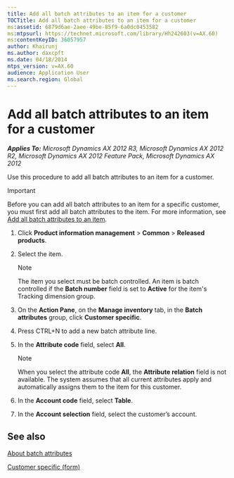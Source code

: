 ```yaml
---
title: Add all batch attributes to an item for a customer
TOCTitle: Add all batch attributes to an item for a customer
ms:assetid: 6879d6ae-2aee-49be-85f9-6a0dc0453582
ms:mtpsurl: https://technet.microsoft.com/library/Hh242603(v=AX.60)
ms:contentKeyID: 36057957
author: Khairunj
ms.author: daxcpft
ms.date: 04/18/2014
mtps_version: v=AX.60
audience: Application User
ms.search.region: Global
---
```


# Add all batch attributes to an item for a customer 


_**Applies To:** Microsoft Dynamics AX 2012 R3, Microsoft Dynamics AX 2012 R2, Microsoft Dynamics AX 2012 Feature Pack, Microsoft Dynamics AX 2012_

Use this procedure to add all batch attributes to an item for a customer.


> [!IMPORTANT]
> <P>Before you can add all batch attributes to an item for a specific customer, you must first add all batch attributes to the item. For more information, see <A href="add-all-batch-attributes-to-an-item.md">Add all batch attributes to an item</A>.</P>



1.  Click **Product information management** \> **Common** \> **Released products**.

2.  Select the item.
    

    > [!NOTE]
    > <P>The item you select must be batch controlled. An item is batch controlled if the <STRONG>Batch number</STRONG> field is set to <STRONG>Active</STRONG> for the item's Tracking dimension group.</P>



3.  On the **Action Pane**, on the **Manage inventory** tab, in the **Batch attributes** group, click **Customer specific**.

4.  Press CTRL+N to add a new batch attribute line.

5.  In the **Attribute code** field, select **All**.
    

    > [!NOTE]
    > <P>When you select the attribute code <STRONG>All</STRONG>, the <STRONG>Attribute relation</STRONG> field is not available. The system assumes that all current attributes apply and automatically assigns them to the item for this customer.</P>



6.  In the **Account code** field, select **Table**.

7.  In the **Account selection** field, select the customer’s account.

## See also

[About batch attributes](about-batch-attributes.md)

[Customer specific (form)](https://technet.microsoft.com/library/hh209393\(v=ax.60\))

  


